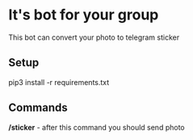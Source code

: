 # It's bot for your group

This bot can convert your photo to telegram sticker

## Setup

pip3 install -r requirements.txt

## Commands

__/sticker__ - after this command you should send photo 

